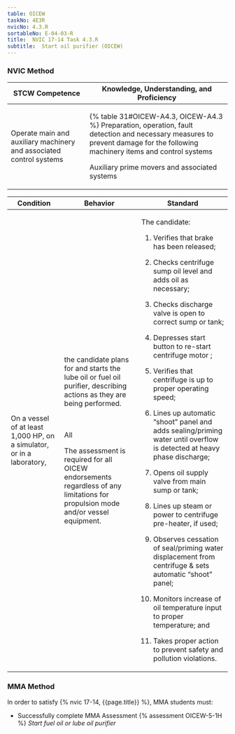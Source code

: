 ```yaml
---
table: OICEW
taskNo: 4E3R
nvicNo: 4.3.R 
sortableNo: E-04-03-R
title:  NVIC 17-14 Task 4.3.R 
subtitle:  Start oil purifier (OICEW)
---
```






### NVIC Method

<a style="display:none;" onclick="togglevisibility('nvic_methods')" >Show NVIC method.</a>

<div id='nvic_methods' class='show'>

<table>
<thead>
<tr>
<th class='forty'> STCW Competence </th>
<th class='sixty'> Knowledge, Understanding, and Proficiency </th>
</tr>
</thead>

<tbody>
<tr><td markdown='1'>

Operate main and auxiliary machinery and associated control systems

</td><td markdown='1'>

{% table 31#OICEW-A4.3, OICEW-A4.3 %} Preparation, operation, fault detection and necessary measures to prevent damage for the following machinery items and control systems 

Auxiliary prime movers and associated systems

</td></tr>


</tbody>
</table>


<table>
<thead>
<tr><th class='twenty'>  Condition </th><th class='twenty'> Behavior </th><th  class='sixty'>Standard </th></tr>
</thead>
<tbody >



<tr><td markdown='1'>

On a vessel of at least 1,000 HP, on a simulator, or in a laboratory,

</td><td markdown='1'>

the candidate plans for and starts the lube oil or fuel oil purifier, describing actions as they are being performed.

<br>

<div class="tooltip" markdown='1'>

All

The assessment is required for all OICEW endorsements regardless of any limitations for propulsion mode and/or vessel equipment.

</div>


</td><td markdown='1'>

The candidate:

1. Verifies that brake has been released;

2. Checks centrifuge sump oil level and adds oil as necessary;

3. Checks discharge valve is open to correct sump or tank;

4. Depresses start button to re-start centrifuge motor ;

5. Verifies that centrifuge is up to proper operating speed;

6. Lines up automatic “shoot” panel and adds sealing/priming water until overflow is detected at heavy phase discharge; 

7. Opens oil supply valve from main sump or tank; 

8. Lines up steam or power  to centrifuge pre-heater, if used; 

9. Observes cessation of seal/priming water displacement from centrifuge & sets automatic “shoot” panel;

10. Monitors increase of oil temperature input to proper temperature; and

11. Takes proper action to prevent safety and pollution violations.

</td></tr>
</tbody>
</table>
</div>


### MMA Method

In order to satisfy  {% nvic 17-14, {{page.title}}  %}, MMA students must:

* Successfully complete MMA Assessment {% assessment OICEW-5-1H %} *Start fuel oil or lube oil purifier*